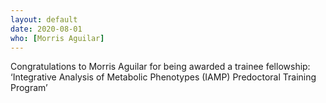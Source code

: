 ```yaml
---
layout: default
date: 2020-08-01
who: [Morris Aguilar]
---
```


Congratulations to Morris Aguilar for being awarded a trainee fellowship: ‘Integrative Analysis of Metabolic Phenotypes (IAMP) Predoctoral Training Program’ 